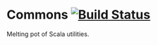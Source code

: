 # Commons [![Build Status](https://travis-ci.org/Byrde/commons.svg?branch=master)](https://travis-ci.org/Byrde/commons)

Melting pot of Scala utilities.